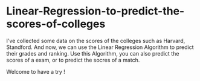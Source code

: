 # Linear-Regression-to-predict-the-scores-of-colleges
I've collected some data on the scores of the colleges such as Harvard, Standford. And now, we can use the Linear Regression Algorithm to predict their grades and ranking.
Use this Algorithm, you can also predict the scores of a exam, or to predict the socres of a match.

Welcome to have a try !
